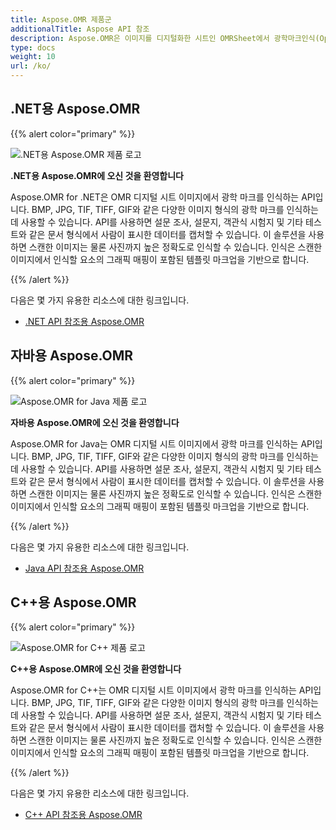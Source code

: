 ```yaml
---
title: Aspose.OMR 제품군
additionalTitle: Aspose API 참조
description: Aspose.OMR은 이미지를 디지털화한 시트인 OMRSheet에서 광학마크인식(Optical Mark Recognition)이라는 의미의 OMR을 인식하기 위한 API입니다.
type: docs
weight: 10
url: /ko/
---
```


## .NET용 Aspose.OMR

{{% alert color="primary" %}} 

![.NET용 Aspose.OMR 제품 로고](../logo_omr_net.svg)

**.NET용 Aspose.OMR에 오신 것을 환영합니다**

Aspose.OMR for .NET은 OMR 디지털 시트 이미지에서 광학 마크를 인식하는 API입니다. BMP, JPG, TIF, TIFF, GIF와 같은 다양한 이미지 형식의 광학 마크를 인식하는 데 사용할 수 있습니다. API를 사용하면 설문 조사, 설문지, 객관식 시험지 및 기타 테스트와 같은 문서 형식에서 사람이 표시한 데이터를 캡처할 수 있습니다. 이 솔루션을 사용하면 스캔한 이미지는 물론 사진까지 높은 정확도로 인식할 수 있습니다. 인식은 스캔한 이미지에서 인식할 요소의 그래픽 매핑이 포함된 템플릿 마크업을 기반으로 합니다.

{{% /alert %}} 

다음은 몇 가지 유용한 리소스에 대한 링크입니다.

- [.NET API 참조용 Aspose.OMR](/omr/ko/net/)


## 자바용 Aspose.OMR

{{% alert color="primary" %}} 

![Aspose.OMR for Java 제품 로고](../logo_omr_java.svg)

**자바용 Aspose.OMR에 오신 것을 환영합니다**

Aspose.OMR for Java는 OMR 디지털 시트 이미지에서 광학 마크를 인식하는 API입니다. BMP, JPG, TIF, TIFF, GIF와 같은 다양한 이미지 형식의 광학 마크를 인식하는 데 사용할 수 있습니다. API를 사용하면 설문 조사, 설문지, 객관식 시험지 및 기타 테스트와 같은 문서 형식에서 사람이 표시한 데이터를 캡처할 수 있습니다. 이 솔루션을 사용하면 스캔한 이미지는 물론 사진까지 높은 정확도로 인식할 수 있습니다. 인식은 스캔한 이미지에서 인식할 요소의 그래픽 매핑이 포함된 템플릿 마크업을 기반으로 합니다.

{{% /alert %}} 


다음은 몇 가지 유용한 리소스에 대한 링크입니다.

- [Java API 참조용 Aspose.OMR](/omr/java/)


## C++용 Aspose.OMR

{{% alert color="primary" %}} 

![Aspose.OMR for C++ 제품 로고](../logo_omr_cpp.svg)

**C++용 Aspose.OMR에 오신 것을 환영합니다**

Aspose.OMR for C++는 OMR 디지털 시트 이미지에서 광학 마크를 인식하는 API입니다. BMP, JPG, TIF, TIFF, GIF와 같은 다양한 이미지 형식의 광학 마크를 인식하는 데 사용할 수 있습니다. API를 사용하면 설문 조사, 설문지, 객관식 시험지 및 기타 테스트와 같은 문서 형식에서 사람이 표시한 데이터를 캡처할 수 있습니다. 이 솔루션을 사용하면 스캔한 이미지는 물론 사진까지 높은 정확도로 인식할 수 있습니다. 인식은 스캔한 이미지에서 인식할 요소의 그래픽 매핑이 포함된 템플릿 마크업을 기반으로 합니다.

{{% /alert %}} 

다음은 몇 가지 유용한 리소스에 대한 링크입니다.

- [C++ API 참조용 Aspose.OMR](/omr/cpp/)